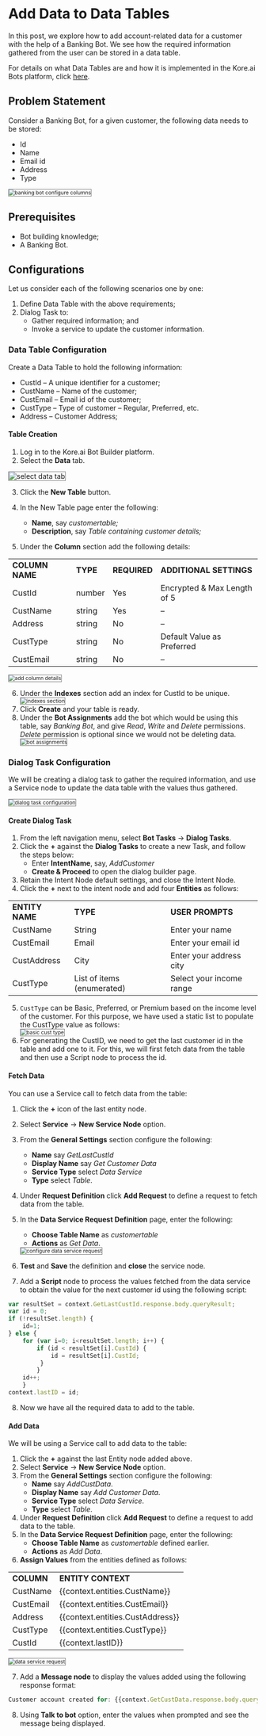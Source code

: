 # Add Data to Data Tables

In this post, we explore how to add account-related data for a customer with the help of a Banking Bot. We see how the required information gathered from the user can be stored in a data table.

For details on what Data Tables are and how it is implemented in the Kore.ai Bots platform, click <a href="https://developer.kore.ai/docs/bots/advanced-topics/data-as-a-service/" target="_blank"> here</a>.

## Problem Statement

Consider a Banking Bot, for a given customer, the following data needs to be stored:

* Id
* Name
* Email id
* Address
* Type

<img src="../images/banking-bot-configure-columns.png" alt="banking bot configure columns" title="banking bot configure columns" style="border: 1px solid gray; zoom:75%;">

## Prerequisites

* Bot building knowledge;
* A Banking Bot.

## Configurations

Let us consider each of the following scenarios one by one:

1. Define Data Table with the above requirements;
2. Dialog Task to:
    * Gather required information; and
    * Invoke a service to update the customer information.

### Data Table Configuration

Create a Data Table to hold the following information:

* CustId – A unique identifier for a customer;
* CustName – Name of the customer;
* CustEmail – Email id of the customer;
* CustType – Type of customer – Regular, Preferred, etc.
* Address – Customer Address;

#### Table Creation

1. Log in to the Kore.ai Bot Builder platform.
2. Select the **Data** tab.
<img src="../images/select-data-tab.png" alt="select data tab" title="select data tab" style="border: 1px solid gray; zoom:100%;">

3. Click the **New Table** button.
4. In the New Table page enter the following:
    * **Name**, say _customertable;_
    * **Description**, say _Table containing customer details;_

5. Under the **Column** section add the following details: 


<table>
  <tr>
   <td>
    <strong>COLUMN NAME</strong>
   </td>
   <td>
    <strong>TYPE</strong>
   </td>
   <td>
    <strong>REQUIRED</strong>
   </td>
   <td>
    <strong>ADDITIONAL SETTINGS</strong>
   </td>
  </tr>
  <tr>
   <td>
    CustId
   </td>
   <td>
    number
   </td>
   <td>
    Yes
   </td>
   <td>
    Encrypted & Max Length of 5
   </td>
  </tr>
  <tr>
   <td>
    CustName
   </td>
   <td>
    string
   </td>
   <td>
    Yes
   </td>
   <td>
    –
   </td>
  </tr>
  <tr>
   <td>
    Address
   </td>
   <td>
    string
   </td>
   <td>
    No
   </td>
   <td>
    –
   </td>
  </tr>
  <tr>
   <td>
    CustType
   </td>
   <td>
    string
   </td>
   <td>
    No
   </td>
   <td>
    Default Value as Preferred
   </td>
  </tr>
  <tr>
   <td>
    CustEmail
   </td>
   <td>
    string
   </td>
   <td>
    No
   </td>
   <td>
    –
   </td>
  </tr>
</table>

<img src="../images/add-column-details.png" alt="add column details" title="add column details" style="border: 1px solid gray; zoom:75%;">

<ol start="6"><li>Under the <b>Indexes</b> section add an index for CustId to be unique.</li>
<img src="../images/indexes-section.png" alt="indexes section" title="indexes section" style="border: 1px solid gray; zoom:75%;">

<li>Click <b>Create</b> and your table is ready.</li>
<li>Under the <b>Bot Assignments</b> add the bot which would be using this table, say <i>Banking Bot</i>, and give <i>Read</i>, <i>Write</i> and <i>Delete</i> permissions. <i>Delete</i> permission is optional since we would not be deleting data.</li>
<img src="../images/bot-assignments.png" alt="bot assignments" title="bot assignments" style="border: 1px solid gray; zoom:75%;"></ol>

### Dialog Task Configuration

We will be creating a dialog task to gather the required information, and use a Service node to update the data table with the values thus gathered.

<img src="../images/dialo-task-configuration.png" alt="dialog task configuration" title="dialog task configuration" style="border: 1px solid gray; zoom:75%;">

#### Create Dialog Task

1. From the left navigation menu, select **Bot Tasks** -> **Dialog Tasks**.
2. Click the **+** against the **Dialog Tasks** to create a new Task, and follow the steps below:
    * Enter **IntentName**, say, _AddCustomer_
    * **Create & Proceed** to open the dialog builder page.
3. Retain the Intent Node default settings, and close the Intent Node.
4. Click the **+** next to the intent node and add four **Entities** as follows: 

<table>
  <tr>
   <td>
    <strong>ENTITY NAME</strong>
   </td>
   <td>
    <strong>TYPE</strong>
   </td>
   <td>
    <strong>USER PROMPTS</strong>
   </td>
  </tr>
  <tr>
   <td>
    CustName
   </td>
   <td>
    String
   </td>
   <td>
    Enter your name
   </td>
  </tr>
  <tr>
   <td>
    CustEmail
   </td>
   <td>
    Email
   </td>
   <td>
    Enter your email id
   </td>
  </tr>
  <tr>
   <td>
    CustAddress
   </td>
   <td>
    City
   </td>
   <td>
    Enter your address city
   </td>
  </tr>
  <tr>
   <td>
    CustType
   </td>
   <td>
    List of items (enumerated)
   </td>
   <td>
    Select your income range
   </td>
  </tr>
</table>

<ol start="5"><li><code>CustType</code> can be Basic, Preferred, or Premium based on the income level of the customer. For this purpose, we have used a static list to populate the CustType value as follows:</li>
<img src="../images/basic-cust-type.png" alt="basic cust type" title="basic cust type" style="border: 1px solid gray; zoom:75%;">

<li>For generating the CustID, we need to get the last customer id in the table and add one to it. For this, we will first fetch data from the table and then use a Script node to process the id.</li></ol>

#### Fetch Data

You can use a Service call to fetch data from the table:

1. Click the **+** icon of the last entity node.
2. Select **Service** -> **New Service Node** option.
3. From the **General Settings** section configure the following:
    * **Name** say _GetLastCustId_
    * **Display Name** say _Get Customer Data_
    * **Service Type** select _Data Service_
    * **Type** select _Table_.
4. Under **Request Definition** click **Add Request** to define a request to fetch data from the table.
5. In the **Data Service Request Definition** page, enter the following:
    * **Choose Table Name** as _customertable_
    * **Actions** as _Get Data_.
    <img src="../images/configure-data-service-request.png" alt="configure data service request" title="configure data service request" style="border: 1px solid gray; zoom:75%;">

6. **Test** and **Save** the definition and **close** the service node.
7. Add a **Script** node to process the values fetched from the data service to obtain the value for the next customer id using the following script:

```js
var resultSet = context.GetLastCustId.response.body.queryResult;
var id = 0;
if (!resultSet.length) {
    id=1;
} else {
    for (var i=0; i<resultSet.length; i++) {
        if (id < resultSet[i].CustId) {
            id = resultSet[i].CustId;
         }
        }
    id++;    
    }
context.lastID = id;
```

<ol start="8"><li>Now we have all the required data to add to the table.</li></ol>

#### Add Data

We will be using a Service call to add data to the table:

1. Click the **+** against the last Entity node added above.
2. Select **Service** -> **New Service Node** option.
3. From the **General Settings** section configure the following:
    * **Name** say _AddCustData_.
    * **Display Name** say _Add Customer Data_.
    * **Service Type** select _Data Service_.
    * **Type** select _Table_.
4. Under **Request Definition** click **Add Request** to define a request to add data to the table.
5. In the **Data Service Request Definition** page, enter the following:
    * **Choose Table Name** as _customertable_ defined earlier.
    * **Actions** as _Add Data_.
6. **Assign Values** from the entities defined as follows:

<table>
  <tr>
   <td>
        <strong>COLUMN</strong>
   </td>
   <td>
                <strong>ENTITY CONTEXT</strong>
   </td>
  </tr>
  <tr>
   <td>
        CustName
   </td>
   <td>
        {{context.entities.CustName}}
   </td>
  </tr>
  <tr>
   <td>
        CustEmail
   </td>
   <td>
        {{context.entities.CustEmail}}
   </td>
  </tr>
  <tr>
   <td>
        Address
   </td>
   <td>
        {{context.entities.CustAddress}}
   </td>
  </tr>
  <tr>
   <td>
        CustType
   </td>
   <td>
        {{context.entities.CustType}}
   </td>
  </tr>
  <tr>
   <td>
        CustId
   </td>
   <td>
        {{context.lastID}}
   </td>
  </tr>
</table>

<img src="../images/data-service-request.png" alt="data service request" title="data service request" style="border: 1px solid gray; zoom:75%;">

<ol start="7"><li>Add a <b>Message node</b> to display the values added using the following response format:</li></ol>

```js
Customer account created for: {{context.GetCustData.response.body.queryResult[0].CustName}}, {{context.GetCustData.response.body.queryResult[0].CustEmail}}, {{context.GetCustData.response.body.queryResult[0].CustAddress}}, {{context.GetCustData.response.body.queryResult[0].CustType}}
```

<ol start="8"><li>Using <b>Talk to bot</b> option, enter the values when prompted and see the message being displayed.</li></ol>